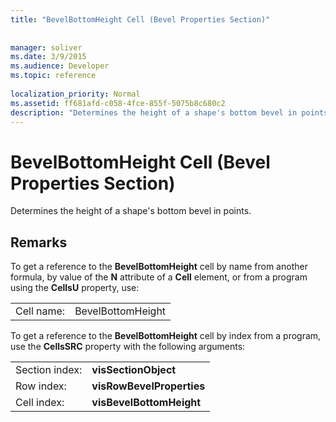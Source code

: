 ```yaml
---
title: "BevelBottomHeight Cell (Bevel Properties Section)"
 
 
manager: soliver
ms.date: 3/9/2015
ms.audience: Developer
ms.topic: reference
 
localization_priority: Normal
ms.assetid: ff681afd-c058-4fce-855f-5075b8c680c2
description: "Determines the height of a shape's bottom bevel in points."
---
```


# BevelBottomHeight Cell (Bevel Properties Section)

Determines the height of a shape's bottom bevel in points. 
  
## Remarks

To get a reference to the **BevelBottomHeight** cell by name from another formula, by value of the **N** attribute of a **Cell** element, or from a program using the **CellsU** property, use: 
  
|||
|:-----|:-----|
| Cell name:  <br/> | BevelBottomHeight  <br/> |
   
To get a reference to the **BevelBottomHeight** cell by index from a program, use the **CellsSRC** property with the following arguments: 
  
|||
|:-----|:-----|
| Section index:  <br/> |**visSectionObject** <br/> |
| Row index:  <br/> |**visRowBevelProperties** <br/> |
| Cell index:  <br/> |**visBevelBottomHeight** <br/> |
   

